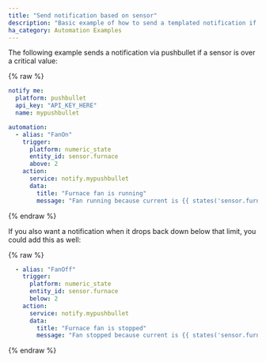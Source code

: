 ```yaml
---
title: "Send notification based on sensor"
description: "Basic example of how to send a templated notification if a sensor is over a given threshold"
ha_category: Automation Examples
---
```


The following example sends a notification via pushbullet if a sensor is over a critical value:

{% raw %}

```yaml
notify me:
  platform: pushbullet
  api_key: "API_KEY_HERE"
  name: mypushbullet

automation:
  - alias: "FanOn"
    trigger:
      platform: numeric_state
      entity_id: sensor.furnace
      above: 2
    action:
      service: notify.mypushbullet
      data:
        title: "Furnace fan is running"
        message: "Fan running because current is {{ states('sensor.furnace') }} amps"
```

{% endraw %}

If you also want a notification when it drops back down below that limit, you could add this as well:

{% raw %}

```yaml
  - alias: "FanOff"
    trigger:
      platform: numeric_state
      entity_id: sensor.furnace
      below: 2
    action:
      service: notify.mypushbullet
      data:
        title: "Furnace fan is stopped"
        message: "Fan stopped because current is {{ states('sensor.furnace') }} amps"
```

{% endraw %}
